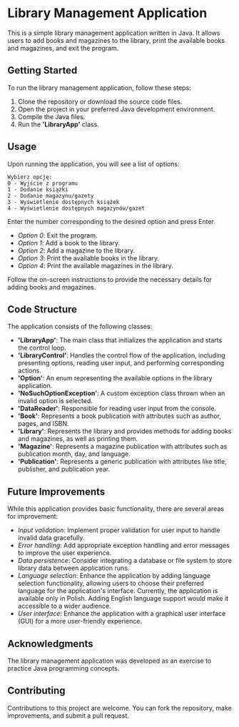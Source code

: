 # Library Management Application

This is a simple library management application written in Java. It allows users to add books and magazines to the library, print the available books and magazines, and exit the program.

## Getting Started
To run the library management application, follow these steps:
1. Clone the repository or download the source code files.
2. Open the project in your preferred Java development environment.
3. Compile the Java files.
4. Run the **'LibraryApp'** class.

## Usage
Upon running the application, you will see a list of options:

```
Wybierz opcję:
0 - Wyjście z programu 
1 - Dodanie książki 
2 - Dodanie magazynu/gazety 
3 - Wyświetlenie dostępnych książek 
4 - Wyświetlenie dostępnych magazynów/gazet 
```

Enter the number corresponding to the desired option and press Enter.
*	*Option 0*: Exit the program.
*	*Option 1*: Add a book to the library.
*	*Option 2*: Add a magazine to the library.
*	*Option 3*: Print the available books in the library.
*	*Option 4*: Print the available magazines in the library.

Follow the on-screen instructions to provide the necessary details for adding books and magazines.

## Code Structure
The application consists of the following classes:
* **'LibraryApp'**: The main class that initializes the application and starts the control loop.
*	**'LibraryControl'**: Handles the control flow of the application, including presenting options, reading user input, and performing corresponding actions.
*	**'Option'**: An enum representing the available options in the library application.
*	**'NoSuchOptionException'**: A custom exception class thrown when an invalid option is selected.
*	**'DataReader'**: Responsible for reading user input from the console.
*	**'Book'**: Represents a book publication with attributes such as author, pages, and ISBN.
*	**'Library'**: Represents the library and provides methods for adding books and magazines, as well as printing them.
*	**'Magazine'**: Represents a magazine publication with attributes such as publication month, day, and language.
*	**'Publication'**: Represents a generic publication with attributes like title, publisher, and publication year.

## Future Improvements
While this application provides basic functionality, there are several areas for improvement:
*	*Input validation*: Implement proper validation for user input to handle invalid data gracefully.
*	*Error handling*: Add appropriate exception handling and error messages to improve the user experience.
*	*Data persistence*: Consider integrating a database or file system to store library data between application runs.
*	*Language selection*: Enhance the application by adding language selection functionality, allowing users to choose their preferred language for the application's interface. Currently, the application is available only in Polish. Adding English language support would make it accessible to a wider audience.
*	*User interface*: Enhance the application with a graphical user interface (GUI) for a more user-friendly experience.

## Acknowledgments
The library management application was developed as an exercise to practice Java programming concepts.

## Contributing
Contributions to this project are welcome. You can fork the repository, make improvements, and submit a pull request.

